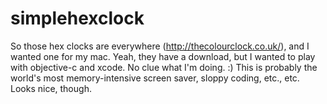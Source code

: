 simplehexclock
==============

So those hex clocks are everywhere (http://thecolourclock.co.uk/), and I wanted one for my mac.  Yeah, they have a download, but I wanted to play with objective-c and xcode.  No clue what I'm doing. :)  This is probably the world's most memory-intensive screen saver, sloppy coding, etc., etc.  Looks nice, though. 
